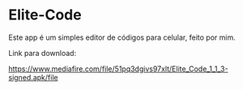# Elite-Code

Este app é um simples editor de códigos para celular, feito por mim.

Link para download:

https://www.mediafire.com/file/51pq3dgivs97xlt/Elite_Code_1_1_3-signed.apk/file
